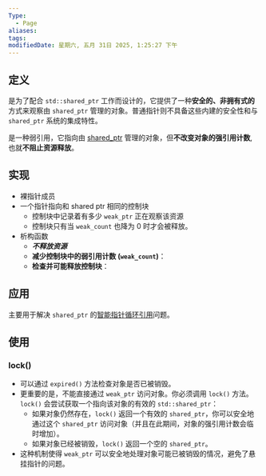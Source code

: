 ```yaml
---
Type:
  - Page
aliases: 
tags: 
modifiedDate: 星期六, 五月 31日 2025, 1:25:27 下午
---
```


## 定义

是为了配合 `std::shared_ptr` 工作而设计的，它提供了一种**安全的、非拥有式的**方式来观察由 `shared_ptr` 管理的对象。普通指针则不具备这些内建的安全性和与 `shared_ptr` 系统的集成特性。

是一种弱引用，它指向由 [shared\_ptr](shared_ptr.md) 管理的对象，但**不改变对象的强引用计数**, 也就**不阻止资源释放**。

## 实现

- 裸指针成员
- 一个指针指向和 shared ptr 相同的控制块
    - 控制块中记录着有多少 `weak_ptr` 正在观察该资源
    - 控制块只有当 `weak_count` 也降为 0 时才会被释放。
- 析构函数
    - ***不释放资源***
    - **减少控制块中的弱引用计数 (`weak_count`)**：
    - **检查并可能释放控制块**：

## 应用

主要用于解决 `shared_ptr` 的[智能指针循环引用](智能指针循环引用.md)问题。

## 使用

### lock()

- 可以通过 `expired()` 方法检查对象是否已被销毁。
- 更重要的是，不能直接通过 `weak_ptr` 访问对象。你必须调用 `lock()` 方法。`lock()` 会尝试获取一个指向该对象的有效的 `std::shared_ptr`：
    - 如果对象仍然存在，`lock()` 返回一个有效的 `shared_ptr`，你可以安全地通过这个 `shared_ptr` 访问对象（并且在此期间，对象的强引用计数会临时增加）。
    - 如果对象已经被销毁，`lock()` 返回一个空的 `shared_ptr`。
- 这种机制使得 `weak_ptr` 可以安全地处理对象可能已被销毁的情况，避免了悬挂指针的问题。
